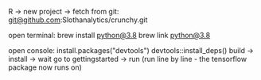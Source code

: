 R -> new project -> fetch from git: git@github.com:Slothanalytics/crunchy.git

open terminal: 
brew install python@3.8
brew link python@3.8 

open console:
install.packages("devtools")
devtools::install_deps()
build -> install -> wait
go to gettingstarted -> run (run line by line - the tensorflow package now runs on)
